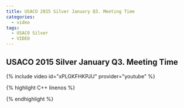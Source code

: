 ```yaml
---
title: USACO 2015 Silver January Q3. Meeting Time
categories:
  - video
tags:
  - USACO Silver
  - VIDEO 
---
```

  
## USACO 2015 Silver January Q3. Meeting Time  
  
{% include video id="xPLGKFHKPJU" provider="youtube" %}
  
  
{% highlight C++ linenos %}
  
{% endhighlight %}  


